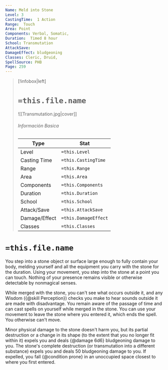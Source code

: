```yaml
---
Name: Meld into Stone
Level: 3
CastingTime:  1 Action 
Range:  Touch
Area: Point
Components: Verbal, Somatic, 
Duration:  Timed 8 hour
School: Transmutation
AttackSave: 
DamageEffect: bludgeoning
Classes: Cleric, Druid, 
SpellSource: PHB
Page: 259
---
```


>[!infobox|left]
># `=this.file.name`
>![[Transmutation.jpg|cover]]
> ###### Información Basica
> Type |  Stat |
> ---|---|
> Level | `=this.Level` |
> Casting Time | `=this.CastingTime` |
> Range | `=this.Range` |
> Area | `=this.Area` |
> Components | `=this.Components` |
> Duration | `=this.Duration` |
> School | `=this.School` |
> Attack/Save | `=this.AttackSave` |
> Damage/Effect | `=this.DamageEffect` |
> Classes | `=this.Classes` |

# `=this.file.name`
You step into a stone object or surface large enough to fully contain your body, melding yourself and all the equipment you carry with the stone for the duration. Using your movement, you step into the stone at a point you can touch. Nothing of your presence remains visible or otherwise detectable by nonmagical senses.

While merged with the stone, you can&#x27;t see what occurs outside it, and any Wisdom ({@skill Perception}) checks you make to hear sounds outside it are made with disadvantage. You remain aware of the passage of time and can cast spells on yourself while merged in the stone. You can use your movement to leave the stone where you entered it, which ends the spell. You otherwise can&#x27;t move.

Minor physical damage to the stone doesn&#x27;t harm you, but its partial destruction or a change in its shape (to the extent that you no longer fit within it) expels you and deals {@damage 6d6} bludgeoning damage to you. The stone&#x27;s complete destruction (or transmutation into a different substance) expels you and deals 50 bludgeoning damage to you. If expelled, you fall {@condition prone} in an unoccupied space closest to where you first entered.



 


 


 


